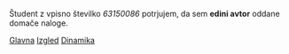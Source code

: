 Študent z vpisno številko _63150086_ potrjujem, da sem __edini avtor__ oddane domače naloge.

[Glavna](https://rawgit.com/MatevzFa/stroboskop/master/stroboskop.html)
[Izgled](https://rawgit.com/MatevzFa/stroboskop/izgled/stroboskop.html)
[Dinamika](https://rawgit.com/MatevzFa/stroboskop/dinamika/stroboskop.html)